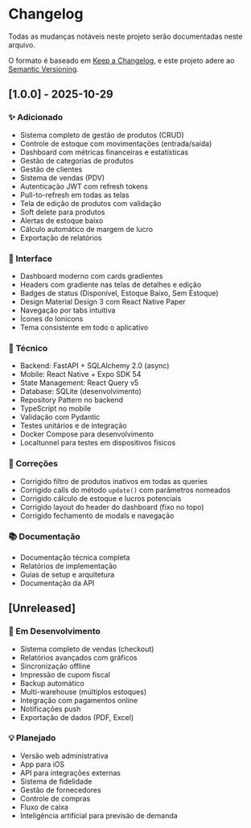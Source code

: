 # Changelog

Todas as mudanças notáveis neste projeto serão documentadas neste arquivo.

O formato é baseado em [Keep a Changelog](https://keepachangelog.com/pt-BR/1.0.0/),
e este projeto adere ao [Semantic Versioning](https://semver.org/lang/pt-BR/).

## [1.0.0] - 2025-10-29

### ✨ Adicionado
- Sistema completo de gestão de produtos (CRUD)
- Controle de estoque com movimentações (entrada/saída)
- Dashboard com métricas financeiras e estatísticas
- Gestão de categorias de produtos
- Gestão de clientes
- Sistema de vendas (PDV)
- Autenticação JWT com refresh tokens
- Pull-to-refresh em todas as telas
- Tela de edição de produtos com validação
- Soft delete para produtos
- Alertas de estoque baixo
- Cálculo automático de margem de lucro
- Exportação de relatórios

### 🎨 Interface
- Dashboard moderno com cards gradientes
- Headers com gradiente nas telas de detalhes e edição
- Badges de status (Disponível, Estoque Baixo, Sem Estoque)
- Design Material Design 3 com React Native Paper
- Navegação por tabs intuitiva
- Ícones do Ionicons
- Tema consistente em todo o aplicativo

### 🔧 Técnico
- Backend: FastAPI + SQLAlchemy 2.0 (async)
- Mobile: React Native + Expo SDK 54
- State Management: React Query v5
- Database: SQLite (desenvolvimento)
- Repository Pattern no backend
- TypeScript no mobile
- Validação com Pydantic
- Testes unitários e de integração
- Docker Compose para desenvolvimento
- Localtunnel para testes em dispositivos físicos

### 🐛 Correções
- Corrigido filtro de produtos inativos em todas as queries
- Corrigido calls do método `update()` com parâmetros nomeados
- Corrigido cálculo de estoque e lucros potenciais
- Corrigido layout do header do dashboard (fixo no topo)
- Corrigido fechamento de modals e navegação

### 📚 Documentação
- Documentação técnica completa
- Relatórios de implementação
- Guias de setup e arquitetura
- Documentação da API

## [Unreleased]

### 🚧 Em Desenvolvimento
- Sistema completo de vendas (checkout)
- Relatórios avançados com gráficos
- Sincronização offline
- Impressão de cupom fiscal
- Backup automático
- Multi-warehouse (múltiplos estoques)
- Integração com pagamentos online
- Notificações push
- Exportação de dados (PDF, Excel)

### 💡 Planejado
- Versão web administrativa
- App para iOS
- API para integrações externas
- Sistema de fidelidade
- Gestão de fornecedores
- Controle de compras
- Fluxo de caixa
- Inteligência artificial para previsão de demanda

